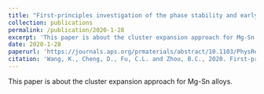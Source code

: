 ```yaml
---
title: "First-principles investigation of the phase stability and early stages of precipitation in Mg-Sn alloys"
collection: publications
permalink: /publication/2020-1-28
excerpt: 'This paper is about the cluster expansion approach for Mg-Sn alloys.'
date: 2020-1-28
paperurl: 'https://journals.aps.org/prmaterials/abstract/10.1103/PhysRevMaterials.4.013606'
citation: 'Wang, K., Cheng, D., Fu, C.L. and Zhou, B.C., 2020. First-principles investigation of the phase stability and early stages of precipitation in Mg-Sn alloys. Physical Review Materials, 4(1), p.013606.'
---
```

This paper is about the cluster expansion approach for Mg-Sn alloys.
